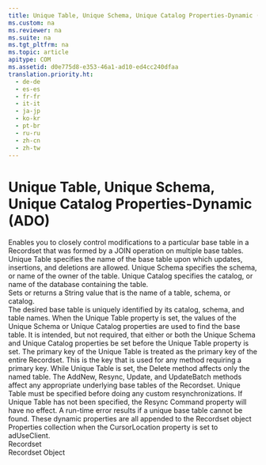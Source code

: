 ```yaml
---
title: Unique Table, Unique Schema, Unique Catalog Properties-Dynamic (ADO)
ms.custom: na
ms.reviewer: na
ms.suite: na
ms.tgt_pltfrm: na
ms.topic: article
apitype: COM
ms.assetid: d0e775d8-e353-46a1-ad10-ed4cc240dfaa
translation.priority.ht: 
  - de-de
  - es-es
  - fr-fr
  - it-it
  - ja-jp
  - ko-kr
  - pt-br
  - ru-ru
  - zh-cn
  - zh-tw
---
```

# Unique Table, Unique Schema, Unique Catalog Properties-Dynamic (ADO)
<?xml version="1.0" encoding="utf-8"?>
<developerReferenceWithoutSyntaxDocument xmlns="http://ddue.schemas.microsoft.com/authoring/2003/5" xmlns:xlink="http://www.w3.org/1999/xlink" xmlns:xsi="http://www.w3.org/2001/XMLSchema-instance" xsi:schemaLocation="http://ddue.schemas.microsoft.com/authoring/2003/5 http://dduestorage.blob.core.windows.net/ddueschema/developer.xsd">
  <introduction>
    <para>Enables you to closely control modifications to a particular base table in a <legacyLink xlink:href="ede1415f-c3df-4cc5-a05b-2576b2b84b60">Recordset</legacyLink> that was formed by a JOIN operation on multiple base tables.  </para>
    <list class="bullet">
      <listItem>
        <para>
          <legacyBold>Unique Table</legacyBold> specifies the name of the base table upon which updates, insertions, and deletions are allowed.</para>
      </listItem>
      <listItem>
        <para>
          <legacyBold>Unique Schema</legacyBold> specifies the <legacyItalic>schema</legacyItalic>, or name of the owner of the table.</para>
      </listItem>
      <listItem>
        <para>
          <legacyBold>Unique Catalog</legacyBold> specifies the <legacyItalic>catalog</legacyItalic>, or name of the database containing the table.</para>
      </listItem>
    </list>
  </introduction>
  <section>
    <title>Settings and Return Values</title>
    <content>
      <para>Sets or returns a <languageKeyword>String</languageKeyword> value that is the name of a table, schema, or catalog.</para>
    </content>
  </section>
  <languageReferenceRemarks>
    <content>
      <para>The desired base table is uniquely identified by its catalog, schema, and table names. When the <legacyBold>Unique Table</legacyBold> property is set, the values of the <legacyBold>Unique Schema</legacyBold> or <legacyBold>Unique Catalog</legacyBold> properties are used to find the base table. It is intended, but not required, that either or both the <legacyBold>Unique Schema</legacyBold> and <legacyBold>Unique Catalog</legacyBold> properties be set before the <legacyBold>Unique Table</legacyBold> property is set.</para>
      <para>The primary key of the <legacyBold>Unique Table</legacyBold> is treated as the primary key of the entire <legacyBold>Recordset</legacyBold>. This is the key that is used for any method requiring a primary key.</para>
      <para>While <legacyBold>Unique Table</legacyBold> is set, the <legacyLink xlink:href="1eb9209c-602c-4507-b0c2-6527a599b67d">Delete</legacyLink> method affects only the named table. The <legacyLink xlink:href="a9f54be9-5763-45d0-a6eb-09981b03bc08">AddNew</legacyLink>, <legacyLink xlink:href="73b355d4-a4c0-434b-bfc4-039b1c76b32e">Resync</legacyLink>, <legacyLink xlink:href="6b2a9c31-1a7e-40db-8a53-30720d0f6cc1">Update</legacyLink>, and <legacyLink xlink:href="23f9314c-b027-4a51-aeae-50caa2977740">UpdateBatch</legacyLink> methods affect any appropriate underlying base tables of the <legacyBold>Recordset</legacyBold>.</para>
      <para>
        <legacyBold>Unique Table</legacyBold> must be specified before doing any custom resynchronizations. If <legacyBold>Unique Table</legacyBold> has not been specified, the <legacyLink xlink:href="4e2bb601-0fe8-4d61-b00e-38341d85a6bb">Resync Command</legacyLink> property will have no effect.</para>
      <para>A run-time error results if a unique base table cannot be found.</para>
      <para>These dynamic properties are all appended to the <legacyBold>Recordset</legacyBold> object <legacyLink xlink:href="1d539aa8-ce0d-4418-ab03-8d0a3c1e9d82">Properties</legacyLink> collection when the <legacyLink xlink:href="39c8d86e-7ee9-4182-be5e-aad5ce952f84">CursorLocation</legacyLink> property is set to <legacyBold>adUseClient</legacyBold>.</para>
    </content>
  </languageReferenceRemarks>
  <section>
    <title>Applies To</title>
    <content>
      <para>
        <link xlink:href="ede1415f-c3df-4cc5-a05b-2576b2b84b60">Recordset</link>
      </para>
    </content>
  </section>
  <relatedTopics>
<link xlink:href="ede1415f-c3df-4cc5-a05b-2576b2b84b60">Recordset Object</link>
</relatedTopics>
</developerReferenceWithoutSyntaxDocument>